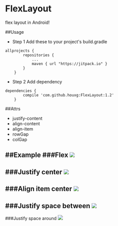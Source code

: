 # FlexLayout
flex layout in Android!

##Usage
- Step 1
  Add these to your project's build.gradle
```
allprojects {
		repositories {
			...
			maven { url "https://jitpack.io" }
		}
	}
```
- Step 2
  Add dependency
```
dependencies {
		compile 'com.github.houxg:FlexLayout:1.2'
	}
```

##Attrs
- justify-content
- align-content
- align-item
- rowGap
- colGap

##Example
###Flex
![](https://raw.githubusercontent.com/houxg/ScreenShot/master/FlexLayout/flex.jpg)
---
###Justify center
![](https://raw.githubusercontent.com/houxg/ScreenShot/master/FlexLayout/justify_center.jpg)
---
###Align item center
![](https://raw.githubusercontent.com/houxg/ScreenShot/master/FlexLayout/align_item_center.jpg)
---
###Justify space between
![](https://raw.githubusercontent.com/houxg/ScreenShot/master/FlexLayout/justify_space_between.jpg)
---
###Justify space around
![](https://raw.githubusercontent.com/houxg/ScreenShot/master/FlexLayout/justify_space_around.jpg)
